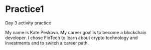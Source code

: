 # Practice1
Day 3 activity practice

My name is Kate Peskova.
My career goal is to become a blockchain developer.
I chose FinTech to learn about crypto technology and investments and to switch a career path.